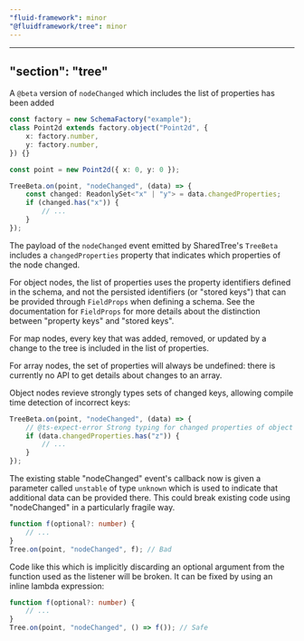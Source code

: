 ```yaml
---
"fluid-framework": minor
"@fluidframework/tree": minor
---
```

---
"section": "tree"
---

A `@beta` version of `nodeChanged` which includes the list of properties has been added

```typescript
const factory = new SchemaFactory("example");
class Point2d extends factory.object("Point2d", {
	x: factory.number,
	y: factory.number,
}) {}

const point = new Point2d({ x: 0, y: 0 });

TreeBeta.on(point, "nodeChanged", (data) => {
	const changed: ReadonlySet<"x" | "y"> = data.changedProperties;
	if (changed.has("x")) {
		// ...
	}
});
```

The payload of the `nodeChanged` event emitted by SharedTree's `TreeBeta` includes a `changedProperties` property that indicates
which properties of the node changed.

For object nodes, the list of properties uses the property identifiers defined in the schema, and not the persisted
identifiers (or "stored keys") that can be provided through `FieldProps` when defining a schema.
See the documentation for `FieldProps` for more details about the distinction between "property keys" and "stored keys".

For map nodes, every key that was added, removed, or updated by a change to the tree is included in the list of properties.

For array nodes, the set of properties will always be undefined: there is currently no API to get details about changes to an array.

Object nodes revieve strongly types sets of changed keys, allowing compile time detection of incorrect keys:

```typescript
TreeBeta.on(point, "nodeChanged", (data) => {
	// @ts-expect-error Strong typing for changed properties of object nodes detects incorrect keys:
	if (data.changedProperties.has("z")) {
		// ...
	}
});
```

The existing stable "nodeChanged" event's callback now is given a parameter called `unstable` of type `unknown` which is used to indicate that additional data can be provided there.
This could break existing code using "nodeChanged" in a particularly fragile way.

```typescript
function f(optional?: number) {
	// ...
}
Tree.on(point, "nodeChanged", f); // Bad
```

Code like this which is implicitly discarding an optional argument from the function used as the listener will be broken.
It can be fixed by using an inline lambda expression:

```typescript
function f(optional?: number) {
	// ...
}
Tree.on(point, "nodeChanged", () => f()); // Safe
```

